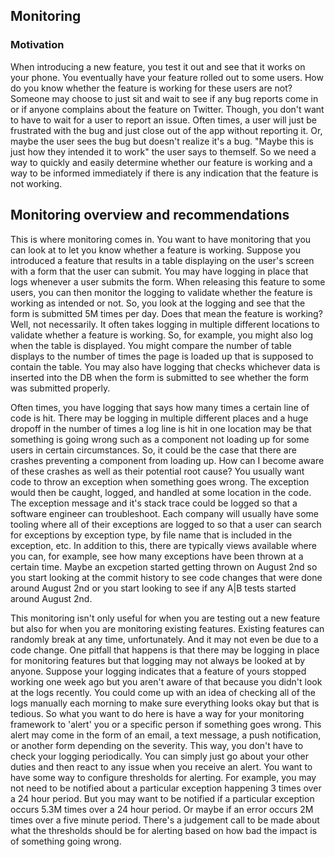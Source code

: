 ## Monitoring

### Motivation
When introducing a new feature, you test it out and see that it works on your phone. You eventually have your feature rolled out to some users. How do you know whether the feature is working for these users are not? Someone may choose to just sit and wait to see if any bug reports come in or if anyone complains about the feature on Twitter. Though, you don't want to have to wait for a user to report an issue. Often times, a user will just be frustrated with the bug and just close out of the app without reporting it. Or, maybe the user sees the bug but doesn't realize it's a bug. "Maybe this is just how they intended it to work" the user says to themself. So we need a way to quickly and easily determine whether our feature is working and a way to be informed immediately if there is any indication that the feature is not working.

## Monitoring overview and recommendations
This is where monitoring comes in. You want to have monitoring that you can look at to let you know whether a feature is working. Suppose you introduced a feature that results in a table displaying on the user's screen with a form that the user can submit. You may have logging in place that logs whenever a user submits the form. When releasing this feature to some users, you can then monitor the logging to validate whether the feature is working as intended or not. So, you look at the logging and see that the form is submitted 5M times per day. Does that mean the feature is working? Well, not necessarily. It often takes logging in multiple different locations to validate whether a feature is working. So, for example, you might also log when the table is displayed. You might compare the number of table displays to the number of times the page is loaded up that is supposed to contain the table. You may also have logging that checks whichever data is inserted into the DB when the form is submitted to see whether the form was submitted properly. 

Often times, you have logging that says how many times a certain line of code is hit. There may be logging in multiple different places and a huge dropoff in the number of times a log line is hit in one location may be that something is going wrong such as a component not loading up for some users in certain circumstances. So, it could be the case that there are crashes preventing a component from loading up. How can I become aware of these crashes as well as their potential root cause? You usually want code to throw an exception when something goes wrong. The exception would then be caught, logged, and handled at some location in the code. The exception message and it's stack trace could be logged so that a software engineer can troubleshoot. Each company will usually have some tooling where all of their exceptions are logged to so that a user can search for exceptions by exception type, by file name that is included in the exception, etc. In addition to this, there are typically views available where you can, for example, see how many exceptions have been thrown at a certain time. Maybe an excpetion started getting thrown on August 2nd so you start looking at the commit history to see code changes that were done around August 2nd or you start looking to see if any A|B tests started around August 2nd. 

  

This monitoring isn't only useful for when you are testing out a new feature but also for when you are monitoring existing features. Existing features can randomly break at any time, unfortunately. And it may not even be due to a code change. One pitfall that happens is that there may be logging in place for monitoring features but that logging may not always be looked at by anyone. Suppose your logging indicates that a feature of yours stopped working one week ago but you aren't aware of that because you didn't look at the logs recently. You could come up with an idea of checking all of the logs manually each morning to make sure everything looks okay but that is tedious. So what you want to do here is have a way for your monitoring framework to 'alert' you or a specific person if something goes wrong. This alert may come in the form of an email, a text message, a push notification, or another form depending on the severity. This way, you don't have to check your logging periodically. You can simply just go about your other duties and then react to any issue when you receive an alert. You want to have some way to configure thresholds for alerting. For example, you may not need to be notified about a particular exception happening 3 times over a 24 hour period. But you may want to be notified if a particular exception occurs 5.3M times over a 24 hour period. Or maybe if an error occurs 2M times over a five minute period. There's a judgement call to be made about what the thresholds should be for alerting based on how bad the impact is of something going wrong. 
